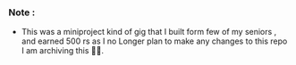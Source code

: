### Note :
- This was a miniproject kind of gig that I built form few of my seniors , and earned 500 rs as I no Longer plan to make any changes to this repo I am archiving this ✌🏽.
